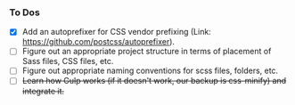 ### To Dos

- [x] Add an autoprefixer for CSS vendor prefixing (Link: https://github.com/postcss/autoprefixer).
- [ ] Figure out an appropriate project structure in terms of placement of Sass files, CSS files, etc.
- [ ] Figure out appropriate naming conventions for scss files, folders, etc.
- [ ] ~~Learn how Gulp works (if it doesn't work, our backup is css-minify) and integrate it.~~